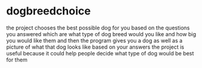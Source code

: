 # dogbreedchoice
the project chooses the best possible dog for you based on the questions you answered which are what type of dog breed would you like and how big you would like them and then the program gives you a dog as well as a picture of what that dog looks like based on your answers
the project is useful because it could help people decide what type of dog would be best for them
